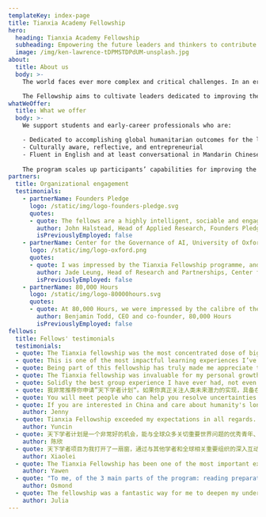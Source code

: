 ```yaml
---
templateKey: index-page
title: Tianxia Academy Fellowship
hero:
  heading: Tianxia Academy Fellowship
  subheading: Empowering the future leaders and thinkers to contribute towards an equitable and harmonious future.
  image: /img/ken-lawrence-tDPMSTDPdUM-unsplash.jpg
about:
  title: About us
  body: >-
    The world faces ever more complex and critical challenges. In an era of global interdependence, peoples, nations, and cultures must come together to rise above their common hurdles. “Tianxia (天下) ” is a Chinese term expressing the idea of a universal civilizational order under which life on Earth may flourish. Inspired by this ancient concept, the Tianxia Academy believes in empowering the future leaders and thinkers to contribute towards an equitable and harmonious future.

    The Fellowship aims to cultivate leaders dedicated to improving the long-term future through macro-strategic work. This type of work targets areas that hold great transformative potential on the timescale of decades yet are being neglected by current mainstream efforts.
whatWeOffer:
  title: What we offer
  body: >-
    We support students and early-career professionals who are:

    - Dedicated to accomplishing global humanitarian outcomes for the long-term future
    - Culturally aware, reflective, and entrepreneurial
    - Fluent in English and at least conversational in Mandarin Chinese
    
    The program scales up participants’ capabilities for improving the world and provides a lifelong network for mentorship and collaborations.
partners:
  title: Organizational engagement
  testimonials:
    - partnerName: Founders Pledge
      logo: /static/img/logo-founders-pledge.svg
      quotes:
      - quote: The fellows are a highly intelligent, sociable and engaged group at the start of their careers, and are mainly focused on long-term issues. I think engaging with us helped them get a sense of how people are thinking about some of the key problem areas; the fellowship has also yielded some concrete benefits for Founders Pledge, as one of the fellows has put us in touch with a high profile entrepreneur working on improving science.
        author: John Halstead, Head of Applied Research, Founders Pledge
        isPreviouslyEmployed: false
    - partnerName: Center for the Governance of AI, University of Oxford
      logo: /static/img/logo-oxford.png
      quotes:
      - quote: I was impressed by the Tianxia Fellowship programme, and would support its continuation in the coming years. The fellows who were selected were a promising cohort - from a diverse range of backgrounds, but all explicitly value aligned and very committed to steering their future careers for doing the most good. I was particularly struck by their curiosity and eagerness to learn, and certainly got the impression that the Tianxia fellowship was a pivotal experience for several of them in terms of getting their first dose of thorough exposure to the cause areas, organisations, and general concepts involved in long-term thinking.
        author: Jade Leung, Head of Research and Partnerships, Center for the Governance of AI, University of Oxford
        isPreviouslyEmployed: false
    - partnerName: 80,000 Hours
      logo: /static/img/logo-80000hours.svg
      quotes:
      - quote: At 80,000 Hours, we were impressed by the calibre of the Tianxia Fellows and the diversity of their backgrounds. We'd be keen to stay involved in future years.
        author: Benjamin Todd, CEO and co-founder, 80,000 Hours
        isPreviouslyEmployed: false
fellows:
  title: Fellows' testimonials
  testimonials:
  - quote: The Tianxia fellowship was the most concentrated dose of big thinking, new ideas, innovative (and effective) organizations, and amazing people that I have encountered in my professional life.
  - quote: This is one of the most impactful learning experiences I’ve had.
  - quote: Being part of this fellowship has truly made me appreciate the value of having conversations and exchanging ideas with others that share a common goal of trying to improve the world; it's just qualitatively better than doing all this yourself. I'm very confident that many of the insights and connections I've made over the course of this program would have entirely eluded me otherwise.
  - quote: The Tianxia fellowship was invaluable for my personal growth and career planning. The programme balanced between learning and discussion with key organisations and researchers in such a way that there were always rich insights to gain regardless of the individual's degree of familiarity with long-term thinking. Throughout the programme, I received many questions regarding China that evinced people's deep curiosity and enthusiasm for the Tianxia fellowship. Not only was this an immensely refreshing and affirming experience but it also helped fellows gauge how best to guide future research and bridge understanding in the community. For instance, as a direct consequence of conversations from one of the fellowship events, I will be working with some of the fellows to create a research agenda for China's AI strategy. I also hugely benefited from the career guidance received over the course of the programme and getting to know more people working in macrostrategy cause areas; there were fantastic opportunities to bounce ideas around which clarified my aspirations for researching the intersection between AI policy and China. Perhaps most importantly, it was an honour to undertake the programme with and learn from a group of such inspiring individuals, whom I now consider among my greatest friends.
  - quote: Solidly the best group experience I have ever had, not even close
  - quote: 我非常推荐你申请”天下学者计划“。如果你真正关注人类未来潜力的实现，具备在长远时间尺度、星球尺度上设想人类未来的视野，关注颠覆性技术（人工智能、生物技术等等）可能会对包括人类在内的地球生命带来的生存性风险，并可以将个人的行动和职业生涯规划与之相结合，这个学者计划将是一次非常难得的机会。
  - quote: You will meet people who can help you resolve uncertainties of the trade-offs between making the most good for the long-term future and caring unavoidably for the current sufferings.
  - quote: If you are interested in China and care about humanity's long-term future, the Tianxia Fellowship is THE fellowship for you. Everyone that I met through the fellowship is ambitious, hard-working, and above all, dedicated to solving the biggest challenges facing the world today. The Fellowship opens up so many opportunities for collaboration, discussion, and can even help you launch a new career! I joined the Tianxia Fellowship around the time when I was admitted into a PhD program and the Fellowship fundamentally shaped my research interests.
    author: Jenny
  - quote: Tianxia Fellowship exceeded my expectations in all regards. I was able to connect with experts and professionals from leading research organizations in the Bay Area and was truly inspired by the vision and dedication of our speakers, peers, and organizers. I came out of the program with valuable knowledge, skill sets, and connections that would help me explore some of the most important and urgent issues that humanity faces. I highly recommend Tianxia Fellowship and encourage all curious minds to apply!
    author: Yuncin
  - quote: 天下学者计划是一个非常好的机会，能与全球众多关切重要世界问题的优秀青年、最前沿的组织进行对话。我在这里受益良多，不仅是了解先驱者们的思考，也博采优秀的同龄人们的优点。它们都帮助我更深入地思索自己在这些世界问题里所处的位置，关切人类的未来、潜力与挑战。
    author: 陈欣
  - quote: 天下学者项目为我打开了一扇窗，通过与其他学者和全球相关重要组织的深入互动，启发我思考学习关乎人类长远未来的全球优先议题和为解决议题优化自己的职业选择。
    author: Xiaolei
  - quote: The Tianxia Fellowship has been one of the most important experiences in my professional life. Being part of the fellowship really provided an inspiration for me to learn how the brightest minds devoted themselves into improving the world. I truly appreciate this opportunity to embark on a journey of thinking big and learning big with a group of goal-aligned fellows.
    author: Yawen
  - quote: "To me, of the 3 main parts of the program: reading preparations, partners (organizations we had the chance to speak with), and people (fellow participants), each part in itself is already easily one of the best experiences I have had. And combined together, just makes for an invaluable experience. The readings are highly informative, conversations with partners / speakers condense what would take years to learn into weeks, and the fellow participants are motivating and amazing. It's just awesome, really worth the time."
    author: Osmond
  - quote: The fellowship was a fantastic way for me to deepen my understanding of important issues affecting global coordination and possible solutions for addressing them. The regular online sessions and reading assignments greatly accelerated my learning, and the calibre of scholars and industry professionals we were able to exchange ideas with was highly impressive. Last but not least, I was able to build strong connections with a network of engaged and passionate fellows from diverse backgrounds.
    author: Julia
---
```

